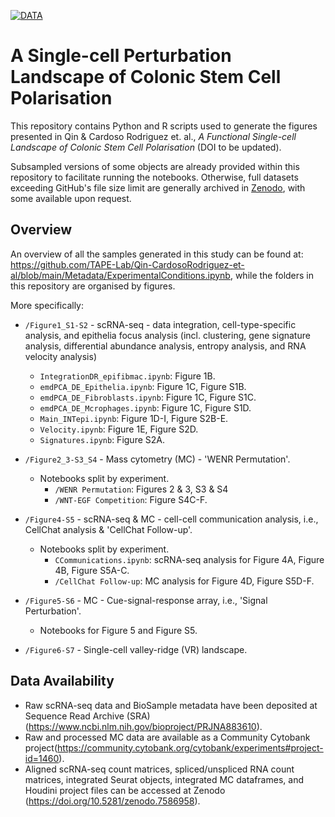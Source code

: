 [![DATA](https://zenodo.org/badge/DOI/10.5281/zenodo.7586958.svg)](https://doi.org/10.5281/zenodo.7586958)

# A Single-cell Perturbation Landscape of Colonic Stem Cell Polarisation

This repository contains Python and R scripts used to generate the figures presented in Qin & Cardoso Rodriguez et. al., _A Functional Single-cell Landscape of Colonic Stem Cell Polarisation_ (DOI to be updated).

Subsampled versions of some objects are already provided within this repository to facilitate running the notebooks. Otherwise, full datasets exceeding GitHub's file size limit are generally archived in [Zenodo](), with some available upon request.

## Overview

An overview of all the samples generated in this study can be found at: <https://github.com/TAPE-Lab/Qin-CardosoRodriguez-et-al/blob/main/Metadata/ExperimentalConditions.ipynb>, while the folders in this repository are organised by figures. 

More specifically:

- `/Figure1_S1-S2` - scRNA-seq - data integration, cell-type-specific analysis, and epithelia focus analysis (incl. clustering, gene signature analysis, differential abundance analysis, entropy analysis, and RNA velocity analysis)
    - `IntegrationDR_epifibmac.ipynb`: Figure 1B.
    - `emdPCA_DE_Epithelia.ipynb`: Figure 1C, Figure S1B.
    - `emdPCA_DE_Fibroblasts.ipynb`: Figure 1C, Figure S1C.
    - `emdPCA_DE_Mcrophages.ipynb`: Figure 1C, Figure S1D.
    - `Main_INTepi.ipynb`: Figure 1D-I, Figure S2B-E.
    - `Velocity.ipynb`: Figure 1E, Figure S2D.
    - `Signatures.ipynb`: Figure S2A.

- `/Figure2_3-S3_S4` - Mass cytometry (MC) - 'WENR Permutation'.
    - Notebooks split by experiment.
        - `/WENR Permutation`: Figures 2 & 3, S3 & S4
        - `/WNT-EGF Competition`: Figure S4C-F.

- `/Figure4-S5` - scRNA-seq & MC - cell-cell communication analysis, i.e., CellChat analysis & 'CellChat Follow-up'.
    - Notebooks split by experiment.
        - `CCommunications.ipynb`: scRNA-seq analysis for Figure 4A, Figure 4B, Figure S5A-C.
        - `/CellChat Follow-up`: MC analysis for Figure 4D, Figure S5D-F.

- `/Figure5-S6` - MC - Cue-signal-response array, i.e., 'Signal Perturbation'.
    - Notebooks for Figure 5 and Figure S5.

- `/Figure6-S7` - Single-cell valley-ridge (VR) landscape.

## Data Availability

- Raw scRNA-seq data and BioSample metadata have been deposited at Sequence Read Archive (SRA) (<https://www.ncbi.nlm.nih.gov/bioproject/PRJNA883610>).
- Raw and processed MC data are available as a Community Cytobank project(<https://community.cytobank.org/cytobank/experiments#project-id=1460>).
- Aligned scRNA-seq count matrices, spliced/unspliced RNA count matrices, integrated Seurat objects, integrated MC dataframes, and
  Houdini project files can be accessed at Zenodo (<https://doi.org/10.5281/zenodo.7586958>).
